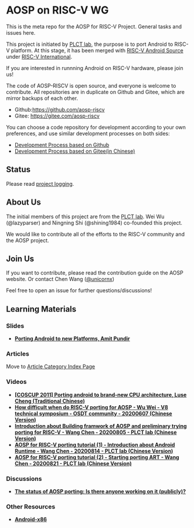 # AOSP on RISC-V WG

This is the meta repo for the AOSP for RISC-V Project. General tasks and issues here.

This project is initiated by [PLCT lab](https://github.com/plctlab), the purpose is to port Android to RISC-V platform. At this stage, it has been merged with [RISC-V Android Source](https://github.com/riscv-android-src) under [RISC-V International](https://riscv.org/).

If you are interested in runnning Android on RISC-V hardware, please join us!

The code of AOSP-RISCV is open source, and everyone is welcome to contribute. All repositories are in duplicate on Github and Gitee, which are mirror backups of each other.

- Github:<https://github.com/aosp-riscv>
- Gitee: <https://gitee.com/aosp-riscv>

You can choose a code repository for development according to your own preferences, and use similar development processes on both sides:

- [Development Process based on Github](./docs/dev-github.md)
- [Development Process based on Gitee(in Chinese)](./docs/zh/dev-gitee.md)

## Status

Please read [project logging](./status.md).

## About Us

The initial members of this project are from the [PLCT lab](https://github.com/isrc-cas/).
Wei Wu (@lazyparser) and Ningning Shi (@shining1984) co-founded this project.

We would like to contribute all of the efforts to the RISC-V community and the AOSP project.

## Join Us

If you want to contribute, please read the contribution guide on the AOSP website.
Or contact Chen Wang ([@unicornx](https://github.com/unicornx))

Feel free to open an issue for further questions/discussions!

## Learning Materials

### Slides

- [**Porting Android to new Platforms, Amit Pundir**](https://www.slideshare.net/linaroorg/porting-android-tonewplatforms)

### Articles

Move to [Article Category Index Page](./articles/index.md)

### Videos

- [**[COSCUP 2011] Porting android to brand-new CPU architecture, Luse Cheng (Traditional Chinese)**](https://www.youtube.com/watch?v=li6PqLn4Bl4)
- [**How difficult when do RISC-V porting for AOSP - Wu Wei - V8 technical symposium - OSDT community - 20200607 (Chinese Version)**](https://www.bilibili.com/video/BV1wC4y1a7Za)
- [**Introduction about Building framwork of AOSP and preliminary trying porting for RISC-V - Wang Chen - 20200805 - PLCT lab (Chinese Version)**](https://www.bilibili.com/video/BV1PA411Y7mz)
- [**AOSP for RISC-V porting tutorial (1) - Introduction about Android Runtime - Wang Chen - 20200814 - PLCT lab (Chinese Version)**](https://www.bilibili.com/video/BV1wC4y1t7Xa)
- [**AOSP for RISC-V porting tutorial (2) - Starting porting ART - Wang Chen - 20200821 - PLCT lab (Chinese Version)**](https://www.bilibili.com/video/BV1JK411M7e5)

### Discussions

- [**The status of AOSP porting: Is there anyone working on it (publicly)?**](https://groups.google.com/a/groups.riscv.org/g/sw-dev/c/u9iP7A2Wkc8)

### Other Resources

- [**Android-x86**](https://www.android-x86.org/)
